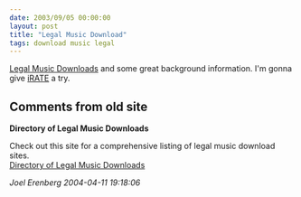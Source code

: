 ```yaml
---
date: 2003/09/05 00:00:00
layout: post
title: "Legal Music Download"
tags: download music legal
---
```


[Legal Music Downloads](http://www.kuro5hin.org/story/2003/9/5/05113/70314) and some great background information. I'm gonna give [iRATE](http://irate.sf.net) a try.

<div id="comment-box">
<h2>Comments from old site</h2>

<div class="one-comment">
<p><b>Directory of Legal Music Downloads</b></p>
<p>
Check out this site for a comprehensive listing of legal music download sites.<br />
<a
href="http://www.downloadmusicmart.com/legalmusicdownloads.asp">Directory
of Legal Music Downloads</a>
</p>
<address class="signature">
<span class="author">Joel Erenberg</span>
<span class="date">2004-04-11 19:18:06</span>
</address>
</div>

</div>
